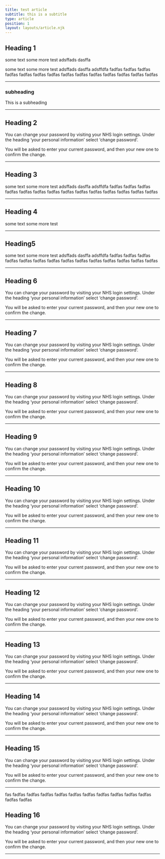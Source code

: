 ```yaml
---
title: test article
subtitle: this is a subtitle
type: article
position: 1
layout: layouts/article.njk
---
```

##    Heading 1
some text
some more test
adsffads
dasffa

some text
some more test
adsffads
dasffa
adsffdfa
fadfas
fadfas
fadfas
fadfas
fadfas
fadfas
fadfas
fadfas
fadfas
fadfas
fadfas
fadfas
fadfas
fadfas
***

### subheading
This is a subheading
***

## Heading 2
You can change your password by visiting your NHS login settings. Under the heading ‘your personal information’ select ‘change password’.

You will be asked to enter your current password, and then your new one to confirm the change.
***

## Heading 3
some text
some more test
adsffads
dasffa
adsffdfa
fadfas
fadfas
fadfas
fadfas
fadfas
fadfas
fadfas
fadfas
fadfas
fadfas
fadfas
fadfas
fadfas
fadfas
***

## Heading 4
some text
some more test
***

## Heading5
some text
some more test
adsffads
dasffa
adsffdfa
fadfas
fadfas
fadfas
fadfas
fadfas
fadfas
fadfas
fadfas
fadfas
fadfas
fadfas
fadfas
fadfas
fadfas
***

## Heading 6
You can change your password by visiting your NHS login settings. Under the heading ‘your personal information’ select ‘change password’.

You will be asked to enter your current password, and then your new one to confirm the change.
***
## Heading 7
You can change your password by visiting your NHS login settings. Under the heading ‘your personal information’ select ‘change password’.

You will be asked to enter your current password, and then your new one to confirm the change.
***
## Heading 8
You can change your password by visiting your NHS login settings. Under the heading ‘your personal information’ select ‘change password’.

You will be asked to enter your current password, and then your new one to confirm the change.
***
## Heading 9
You can change your password by visiting your NHS login settings. Under the heading ‘your personal information’ select ‘change password’.

You will be asked to enter your current password, and then your new one to confirm the change.
***
## Heading 10
You can change your password by visiting your NHS login settings. Under the heading ‘your personal information’ select ‘change password’.

You will be asked to enter your current password, and then your new one to confirm the change.
***
## Heading 11
You can change your password by visiting your NHS login settings. Under the heading ‘your personal information’ select ‘change password’.

You will be asked to enter your current password, and then your new one to confirm the change.
***
## Heading 12
You can change your password by visiting your NHS login settings. Under the heading ‘your personal information’ select ‘change password’.

You will be asked to enter your current password, and then your new one to confirm the change.
***
## Heading 13
You can change your password by visiting your NHS login settings. Under the heading ‘your personal information’ select ‘change password’.

You will be asked to enter your current password, and then your new one to confirm the change.
***
## Heading 14
You can change your password by visiting your NHS login settings. Under the heading ‘your personal information’ select ‘change password’.

You will be asked to enter your current password, and then your new one to confirm the change.
***
## Heading 15
You can change your password by visiting your NHS login settings. Under the heading ‘your personal information’ select ‘change password’.

You will be asked to enter your current password, and then your new one to confirm the change.
***
fas
fadfas
fadfas
fadfas
fadfas
fadfas
fadfas
fadfas
fadfas
fadfas
fadfas
fadfas
fadfas
## Heading 16
You can change your password by visiting your NHS login settings. Under the heading ‘your personal information’ select ‘change password’.

You will be asked to enter your current password, and then your new one to confirm the change.
***
